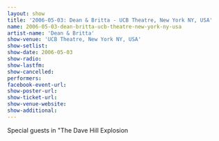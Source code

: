 ```yaml
---
layout: show
title: '2006-05-03: Dean & Britta - UCB Theatre, New York NY, USA'
name: 2006-05-03-dean-britta-ucb-theatre-new-york-ny-usa
artist-name: 'Dean & Britta'
show-venue: 'UCB Theatre, New York NY, USA'
show-setlist: 
show-date: 2006-05-03
show-radio: 
show-lastfm: 
show-cancelled: 
performers: 
facebook-event-url: 
show-poster-url: 
show-ticket-url: 
show-venue-website: 
show-additional: 
---
```


Special guests in "The Dave Hill Explosion